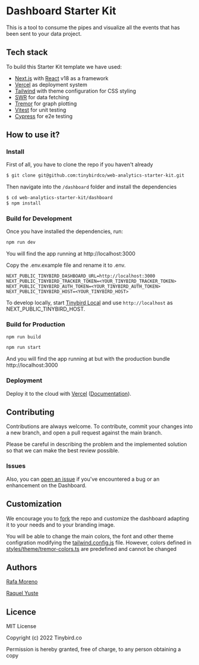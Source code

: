 # Dashboard Starter Kit

This is a tool to consume the pipes and visualize all the events that has been sent to your data project.

## Tech stack

To build this Starter Kit template we have used:

- [Next.js](https://nextjs.org/) with [React](https://reactjs.org/) v18 as a framework
- [Vercel](https://vercel.com/) as deployment system
- [Tailwind](https://tailwindcss.com/) with theme configuration for CSS styling
- [SWR](https://swr.vercel.app/es-ES) for data fetching
- [Tremor](https://tremor.so/) for graph plotting
- [Vitest](https://vitest.dev/) for unit testing
- [Cypress](https://www.cypress.io/) for e2e testing

## How to use it?

### Install

First of all, you have to clone the repo if you haven't already

```bash
$ git clone git@github.com:tinybirdco/web-analytics-starter-kit.git
```

Then navigate into the `/dashboard` folder and install the dependencies

```bash
$ cd web-analytics-starter-kit/dashboard
$ npm install
```

### Build for Development

Once you have installed the dependencies, run:

```bash
npm run dev
```

You will find the app running at http://localhost:3000

Copy the .env.example file and rename it to .env.

```
NEXT_PUBLIC_TINYBIRD_DASHBOARD_URL=http://localhost:3000
NEXT_PUBLIC_TINYBIRD_TRACKER_TOKEN=<YOUR_TINYBIRD_TRACKER_TOKEN>
NEXT_PUBLIC_TINYBIRD_AUTH_TOKEN=<YOUR_TINYBIRD_AUTH_TOKEN>
NEXT_PUBLIC_TINYBIRD_HOST=<YOUR_TINYBIRD_HOST>
```

To develop locally, start [Tinybird Local](https://www.tinybird.co/docs/cli/local-container) and use `http://localhost` as NEXT_PUBLIC_TINYBIRD_HOST.

### Build for Production

```bash
npm run build
```

```bash
npm run start
```

 And you will find the app running at but with the production bundle http://localhost:3000

### Deployment

Deploy it to the cloud with [Vercel](https://vercel.com/new?utm_source=github&utm_medium=readme&utm_campaign=next-example) ([Documentation](https://nextjs.org/docs/deployment)).

## Contributing

Contributions are always welcome. To contribute, commit your changes into a new branch, and open a pull request against the main branch.

Please be careful in describing the problem and the implemented solution so that we can make the best review possible.

### Issues

Also, you can [open an issue](https://github.com/tinybirdco/web-analytics-starter-kit/issues) if you've encountered a bug or an enhancement on the Dashboard.

## Customization

We encourage you to [fork](https://docs.github.com/es/get-started/quickstart/fork-a-repo) the repo and customize the dashboard adapting it to your needs and to your branding image.

You will be able to change the main colors, the font and other theme configration modifying the [tailwind.config.js](./tailwind.config.js) file. However, colors defined in [styles/theme/tremor-colors.ts](styles/theme/tremor-colors.ts) are predefined and cannot be changed

## Authors

[Rafa Moreno](https://github.com/rmorehig)

[Raquel Yuste](https://github.com/raqyuste)

## Licence

MIT License

Copyright (c) 2022 Tinybird.co

Permission is hereby granted, free of charge, to any person obtaining a copy

